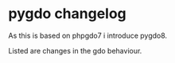 # pygdo changelog

As this is based on phpgdo7 i introduce pygdo8.

Listed are changes in the gdo behaviour.


